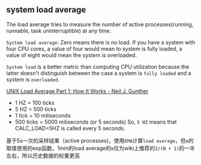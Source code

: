 ## system load average
The load average tries to measure the number of active processes(running, runnable, task uninterruptible) at any time.

`System load average`: Zero means there is no load. If you have a system with four CPU cores, a value of four would mean to system is fully loaded, a value of eight would mean the system is overloaded.

`System load` is a better metric than computing CPU utilization because the latter doesn't distinguish between the case a system is `fully loaded` and a system is `overloaded`.

[UNIX Load Average Part 1: How It Works - Neil J. Gunther](http://www.perfdynamics.com/Papers/la1.pdf)

- 1 HZ = 100 ticks
- 5 HZ = 500 ticks
- 1 tick = 10 miliseconds
- 500 ticks = 5000 miliseconds (or 5 seconds)
So, `5 HZ` means that CALC_LOAD=5HZ is called every 5 seconds.

基于5s一次的采样结果（active processes)，使用`EMA`计算`load average`，但`α`的取值使用的exp函数，1min的load average的`α`仅为wiki上推荐的`2/(N + 1)`的一半左右，所以历史数据的权重更高
